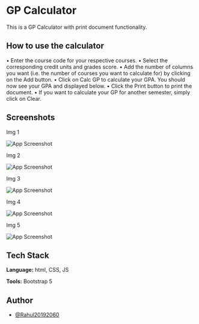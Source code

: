 
# GP Calculator

This is a GP Calculator with print document functionality. 


## How to use the calculator

•	Enter the course code for your respective courses.
•	Select the corresponding credit units and grades score.
•	Add the number of columns you want (i.e. the number of courses you want to calculate for) by clicking on the Add button.
•	Click on Calc GP to calculate your GPA. You should now see your GPA and displayed below.
•	Click the Print button to print the document.
•	If you want to calculate your GP for another semester, simply click on Clear.


## Screenshots

Img 1

![App Screenshot](https://user-images.githubusercontent.com/74582975/170924741-b64483e0-04a4-4537-ade5-1d93dc96ea82.png)

Img 2

![App Screenshot](https://user-images.githubusercontent.com/74582975/170924663-63e48367-f3de-48bb-9d1e-4cbedefa532d.png)

Img 3

![App Screenshot](https://user-images.githubusercontent.com/74582975/170924508-5c841048-2caf-47e0-aa6a-7acbc6ba3162.png)

Img 4

![App Screenshot](https://user-images.githubusercontent.com/74582975/170924319-a7a3628e-452d-4bfb-bff2-98ccce50548b.png)

Img 5

![App Screenshot](https://user-images.githubusercontent.com/74582975/170923749-dcf1f3a8-334a-43bf-8a11-c3adb65dc9db.png)

## Tech Stack

**Language:** html, CSS, JS

**Tools:** Bootstrap 5

## Author

- [@Rahul20192060](https://github.com/Rahul20192060)

